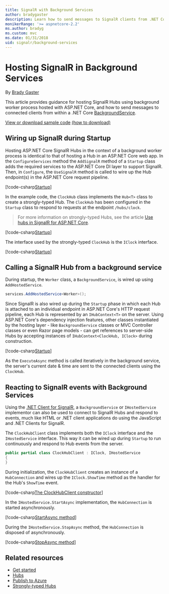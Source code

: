 ```yaml
---
title: SignalR with Background Services
author: bradygaster
description: Learn how to send messages to SignalR clients from .NET Core BackgroundService classes.
monikerRange: '>= aspnetcore-2.2'
ms.author: bradyg
ms.custom: mvc
ms.date: 01/31/2018
uid: signalr/background-services
---
```

# Hosting SignalR in Background Services

By [Brady Gaster](https://twitter.com/bradygaster)

This article provides guidance for hosting SignalR Hubs using background worker process hosted with ASP.NET Core, and how to send messages to connected clients from within a .NET Core [BackgroundService](/dotnet/api/microsoft.extensions.hosting.backgroundservice).

[View or download sample code](https://github.com/aspnet/Docs/tree/master/aspnetcore/signalr/background-services/sample/) [(how to download)](xref:index#how-to-download-a-sample)

## Wiring up SignalR during Startup

Hosting ASP.NET Core SignalR Hubs in the context of a background worker process is identical to that of hosting a Hub in an ASP.NET Core web app. In the `ConfigureServices` method the `AddSignalR` method of a `Startup` class adds the required services to the ASP.NET Core DI layer to support SignalR. Then, in `Configure`, the `UseSignalR` method is called to wire up the Hub endpoint(s) in the ASP.NET Core request pipeline.

[!code-csharp[Startup](background-service/sample/Server/Startup.cs?name=Startup)]

In the example code, the `ClockHub` class implements the `Hub<T>` class to create a strongly-typed Hub. The `ClockHub` has been configured in the `Startup` class to respond to requests at the endpoint `/hubs/clock`.

> For more information on strongly-typed Hubs, see the article [Use hubs in SignalR for ASP.NET Core](/aspnet/core/signalr/hubs?view=aspnetcore-2.2#strongly-typed-hubs).

[!code-csharp[Startup](background-service/sample/Server/ClockHub.cs?name=ClockHub)]

The interface used by the strongly-typed `ClockHub` is the `IClock` interface.

[!code-csharp[Startup](background-service/sample/HubServiceInterfaces/IClock.cs?name=IClock)]

## Calling a SignalR Hub from a background service

During startup, the `Worker` class, a `BackgroundService`, is wired up using `AddHostedService`.

```csharp
services.AddHostedService<Worker>();
```

Since SignalR is also wired up during the `Startup` phase in which each Hub is attached to an individual endpoint in ASP.NET Core's HTTP request pipeline, each Hub is represented by an `IHubContext<T>` on the server. Using ASP.NET Core's dependency injection features, other classes instantiated by the hosting layer - like `BackgroundService` classes or MVC Controller classes or even Razor page models - can get references to server-side Hubs by accepting instances of  `IHubContext<ClockHub, IClock>` during construction.

[!code-csharp[Startup](background-service/sample/Server/Worker.cs?name=Worker)]

As the `ExecuteAsync` method is called iteratively in the background service, the server's current date & time are sent to the connected clients using the `ClockHub`.

## Reacting to SignalR events with Background Services

Using the [.NET Client for SignalR](/aspnet/core/signalr/dotnet-client), a `BackgroundService` or `IHostedService` implementor can also be used to connect to SignalR Hubs and respond to events, much like HTML or .NET client applications do using the JavaScript and .NET Clients for SignalR.

The `ClockHubClient` class implements both the `IClock` interface and the `IHostedService` interface. This way it can be wired up during `Startup` to run continuously and respond to Hub events from the server. 

```csharp
public partial class ClockHubClient : IClock, IHostedService
{
}
```

During initialization, the `ClockHubClient` creates an instance of a `HubConnection` and wires up the `IClock.ShowTime` method as the handler for the Hub's `ShowTime` event.

[!code-csharp[The ClockHubClient constructor](background-service/sample/Clients.ConsoleTwo/ClockHubClient.cs?name=ClockHubClientCtor)]

In the `IHostedService.StartAsync` implementation, the `HubConnection` is started asynchronously.

[!code-csharp[StartAsync method](background-service/sample/Clients.ConsoleTwo/ClockHubClient.cs?name=StartAsync)]

During the `IHostedService.StopAsync` method, the `HubConnection` is disposed of asynchronously.

[!code-csharp[StopAsync method](background-service/sample/Clients.ConsoleTwo/ClockHubClient.cs?name=StopAsync)]

## Related resources

* [Get started](xref:tutorials/signalr)
* [Hubs](xref:signalr/hubs)
* [Publish to Azure](xref:signalr/publish-to-azure-web-app)
* [Strongly-typed Hubs](/aspnet/core/signalr/hubs?view=aspnetcore-2.2#strongly-typed-hubs)